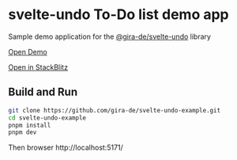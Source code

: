 # svelte-undo To-Do list demo app

Sample demo application for the [@gira-de/svelte-undo](https://github.com/gira-de/svelte-undo) library

[Open Demo](https://gira-de.github.io/svelte-undo-example/)

[Open in StackBlitz](https://stackblitz.com/github/gira-de/svelte-undo-example/)

## Build and Run

```bash
git clone https://github.com/gira-de/svelte-undo-example.git
cd svelte-undo-example
pnpm install
pnpm dev
```

Then browser http://localhost:5171/
